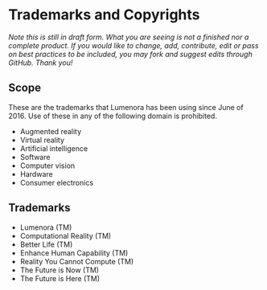 # Trademarks and Copyrights 

_Note this is still in draft form. What you are seeing is not a finished nor a complete product. If you would like to change, add, contribute, edit or pass on best practices to be included, you may fork and suggest edits through GitHub. Thank you!_ 

## Scope

These are the trademarks that Lumenora has been using since June of 2016. Use of these in any of the following domain is prohibited. 
* Augmented reality
* Virtual reality
* Artificial intelligence 
* Software
* Computer vision 
* Hardware
* Consumer electronics 

## Trademarks 

* Lumenora (TM)
* Computational Reality (TM) 
* Better Life (TM) 
* Enhance Human Capability (TM)
* Reality You Cannot Compute (TM)
* The Future is Now (TM)
* The Future is Here (TM) 
